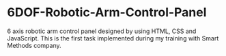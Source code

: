 # 6DOF-Robotic-Arm-Control-Panel
6 axis robotic arm control panel designed by using HTML, CSS and JavaScript. This is the first task implemented during my training with Smart Methods company. 
